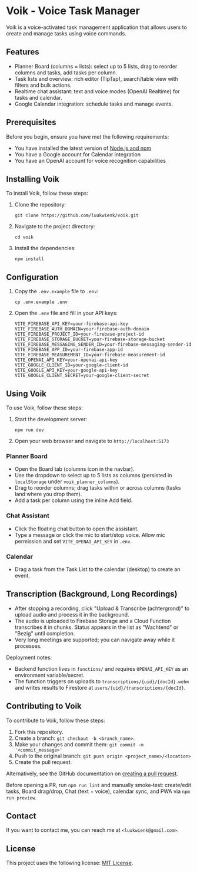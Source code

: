 # Voik - Voice Task Manager

Voik is a voice-activated task management application that allows users to create and manage tasks using voice commands.

## Features

- Planner Board (columns = lists): select up to 5 lists, drag to reorder columns and tasks, add tasks per column.
- Task lists and overview: rich editor (TipTap), search/table view with filters and bulk actions.
- Realtime chat assistant: text and voice modes (OpenAI Realtime) for tasks and calendar.
- Google Calendar integration: schedule tasks and manage events.

## Prerequisites

Before you begin, ensure you have met the following requirements:
* You have installed the latest version of [Node.js and npm](https://nodejs.org/)
* You have a Google account for Calendar integration
* You have an OpenAI account for voice recognition capabilities

## Installing Voik

To install Voik, follow these steps:

1. Clone the repository:
   ```
   git clone https://github.com/luukwienk/voik.git
   ```
2. Navigate to the project directory:
   ```
   cd voik
   ```
3. Install the dependencies:
   ```
   npm install
   ```

## Configuration

1. Copy the `.env.example` file to `.env`:
   ```
   cp .env.example .env
   ```
2. Open the `.env` file and fill in your API keys:
   ```
   VITE_FIREBASE_API_KEY=your-firebase-api-key
   VITE_FIREBASE_AUTH_DOMAIN=your-firebase-auth-domain
   VITE_FIREBASE_PROJECT_ID=your-firebase-project-id
   VITE_FIREBASE_STORAGE_BUCKET=your-firebase-storage-bucket
   VITE_FIREBASE_MESSAGING_SENDER_ID=your-firebase-messaging-sender-id
   VITE_FIREBASE_APP_ID=your-firebase-app-id
   VITE_FIREBASE_MEASUREMENT_ID=your-firebase-measurement-id
   VITE_OPENAI_API_KEY=your-openai-api-key
   VITE_GOOGLE_CLIENT_ID=your-google-client-id
   VITE_GOOGLE_API_KEY=your-google-api-key
   VITE_GOOGLE_CLIENT_SECRET=your-google-client-secret
   ```

## Using Voik

To use Voik, follow these steps:

1. Start the development server:
   ```
   npm run dev
   ```
2. Open your web browser and navigate to `http://localhost:5173`

### Planner Board
- Open the Board tab (columns icon in the navbar).
- Use the dropdown to select up to 5 lists as columns (persisted in `localStorage` under `voik_planner_columns`).
- Drag to reorder columns; drag tasks within or across columns (tasks land where you drop them).
- Add a task per column using the inline Add field.

### Chat Assistant
- Click the floating chat button to open the assistant.
- Type a message or click the mic to start/stop voice. Allow mic permission and set `VITE_OPENAI_API_KEY` in `.env`.

### Calendar
- Drag a task from the Task List to the calendar (desktop) to create an event.

## Transcription (Background, Long Recordings)

- After stopping a recording, click "Upload & Transcribe (achtergrond)" to upload audio and process it in the background.
- The audio is uploaded to Firebase Storage and a Cloud Function transcribes it in chunks. Status appears in the list as "Wachtend" or "Bezig" until completion.
- Very long meetings are supported; you can navigate away while it processes.

Deployment notes:
- Backend function lives in `functions/` and requires `OPENAI_API_KEY` as an environment variable/secret.
- The function triggers on uploads to `transcriptions/{uid}/{docId}.webm` and writes results to Firestore at `users/{uid}/transcriptions/{docId}`.

## Contributing to Voik

To contribute to Voik, follow these steps:

1. Fork this repository.
2. Create a branch: `git checkout -b <branch_name>`.
3. Make your changes and commit them: `git commit -m '<commit_message>'`
4. Push to the original branch: `git push origin <project_name>/<location>`
5. Create the pull request.

Alternatively, see the GitHub documentation on [creating a pull request](https://help.github.com/articles/creating-a-pull-request/).

Before opening a PR, run `npm run lint` and manually smoke‑test: create/edit tasks, Board drag/drop, Chat (text + voice), calendar sync, and PWA via `npm run preview`.

## Contact

If you want to contact me, you can reach me at `<luukwienk@gmail.com>`.

## License

This project uses the following license: [MIT License](<link_to_license>).

